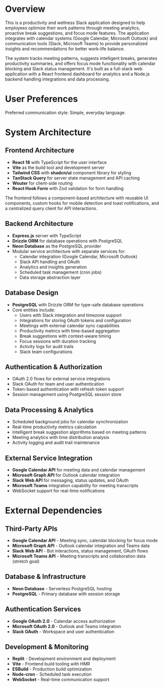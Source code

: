 # Overview

This is a productivity and wellness Slack application designed to help employees optimize their work patterns through meeting analytics, proactive break suggestions, and focus mode features. The application integrates with calendar systems (Google Calendar, Microsoft Outlook) and communication tools (Slack, Microsoft Teams) to provide personalized insights and recommendations for better work-life balance.

The system tracks meeting patterns, suggests intelligent breaks, generates productivity summaries, and offers focus mode functionality with calendar blocking and Slack status management. It's built as a full-stack web application with a React frontend dashboard for analytics and a Node.js backend handling integrations and data processing.

# User Preferences

Preferred communication style: Simple, everyday language.

# System Architecture

## Frontend Architecture
- **React 18** with TypeScript for the user interface
- **Vite** as the build tool and development server
- **Tailwind CSS** with **shadcn/ui** component library for styling
- **TanStack Query** for server state management and API caching
- **Wouter** for client-side routing
- **React Hook Form** with Zod validation for form handling

The frontend follows a component-based architecture with reusable UI components, custom hooks for mobile detection and toast notifications, and a centralized query client for API interactions.

## Backend Architecture 
- **Express.js** server with TypeScript
- **Drizzle ORM** for database operations with PostgreSQL
- **Neon Database** as the PostgreSQL provider
- Modular service architecture with separate services for:
  - Calendar integration (Google Calendar, Microsoft Outlook)
  - Slack API handling and OAuth
  - Analytics and insights generation
  - Scheduled task management (cron jobs)
  - Data storage abstraction layer

## Database Design
- **PostgreSQL** with Drizzle ORM for type-safe database operations
- Core entities include:
  - Users with Slack integration and timezone support
  - Integrations for storing OAuth tokens and configuration
  - Meetings with external calendar sync capabilities
  - Productivity metrics with time-based aggregation
  - Break suggestions with context-aware timing
  - Focus sessions with duration tracking
  - Activity logs for audit trails
  - Slack team configurations

## Authentication & Authorization
- OAuth 2.0 flows for external service integrations
- Slack OAuth for team and user authentication
- Token-based authentication with refresh token support
- Session management using PostgreSQL session store

## Data Processing & Analytics
- Scheduled background jobs for calendar synchronization
- Real-time productivity metrics calculation
- Intelligent break suggestion algorithms based on meeting patterns
- Meeting analytics with time distribution analysis
- Activity logging and audit trail maintenance

## External Service Integration
- **Google Calendar API** for meeting data and calendar management
- **Microsoft Graph API** for Outlook calendar integration
- **Slack Web API** for messaging, status updates, and OAuth
- **Microsoft Teams** integration capability for meeting transcripts
- WebSocket support for real-time notifications

# External Dependencies

## Third-Party APIs
- **Google Calendar API** - Meeting sync, calendar blocking for focus mode
- **Microsoft Graph API** - Outlook calendar integration and Teams data
- **Slack Web API** - Bot interactions, status management, OAuth flows
- **Microsoft Teams API** - Meeting transcripts and collaboration data (stretch goal)

## Database & Infrastructure
- **Neon Database** - Serverless PostgreSQL hosting
- **PostgreSQL** - Primary database with session storage

## Authentication Services
- **Google OAuth 2.0** - Calendar access authorization
- **Microsoft OAuth 2.0** - Outlook and Teams integration
- **Slack OAuth** - Workspace and user authentication

## Development & Monitoring
- **Replit** - Development environment and deployment
- **Vite** - Frontend build tooling with HMR
- **ESBuild** - Production build optimization
- **Node-cron** - Scheduled task execution
- **WebSocket** - Real-time communication support